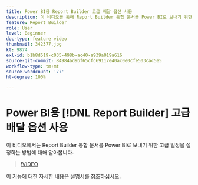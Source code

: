 ```yaml
---
title: Power BI용 Report Builder 고급 배달 옵션 사용
description: 이 비디오를 통해 Report Builder 통합 문서를 Power BI로 보내기 위한 고급 일정을 설정하는 방법에 대해 알아보십시오.
feature: Report Builder
role: User
level: Beginner
doc-type: feature video
thumbnail: 342377.jpg
kt: 9874
exl-id: b1b8d519-c035-498b-ac40-a939a019a616
source-git-commit: 84984ad9bf65cfc69117e40ac0e0cfe503cac5e5
workflow-type: tm+mt
source-wordcount: '77'
ht-degree: 100%

---
```


# Power BI용 [!DNL Report Builder] 고급 배달 옵션 사용

이 비디오에서는 Report Builder 통합 문서를 Power BI로 보내기 위한 고급 일정을 설정하는 방법에 대해 알아봅니다.

>[!VIDEO](https://video.tv.adobe.com/v/342377/?quality=12&learn=on)

이 기능에 대한 자세한 내용은 [설명서](https://experienceleague.adobe.com/docs/analytics/analyze/report-builder/publish-powerbi/power-bi.html?lang=ko)를 참조하십시오.
